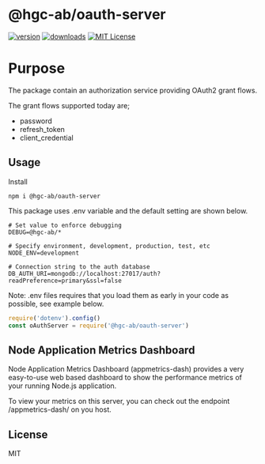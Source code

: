 # @hgc-ab/oauth-server

[![version](https://img.shields.io/npm/v/@hgc-ab/oauth-server.svg?style=flat-square)](http://npm.im/@hgc-ab/oauth-server)
[![downloads](https://img.shields.io/npm/dm/@hgc-ab/oauth-server.svg?style=flat-square)](http://npm-stat.com/charts.html?package=@hgc-ab/oauth-server&from=2020-01-22)
[![MIT License](https://img.shields.io/npm/l/@hgc-ab/oauth-server.svg?style=flat-square)](http://opensource.org/licenses/MIT)

# Purpose 
The package contain an authorization service providing OAuth2 grant flows.

The grant flows supported today are;
- password
- refresh_token
- client_credential

## Usage

Install

```shell script
npm i @hgc-ab/oauth-server
```

This package uses .env variable and the default setting are shown below.

```shell script
# Set value to enforce debugging
DEBUG=@hgc-ab/*

# Specify environment, development, production, test, etc
NODE_ENV=development

# Connection string to the auth database
DB_AUTH_URI=mongodb://localhost:27017/auth?readPreference=primary&ssl=false

```

Note: .env files requires that you load them as early in your code as possible, see example below.

```javascript
require('dotenv').config()
const oAuthServer = require('@hgc-ab/oauth-server')

```

## Node Application Metrics Dashboard
Node Application Metrics Dashboard (appmetrics-dash) provides a very easy-to-use web based dashboard to show the 
performance metrics of your running Node.js application.

To view your metrics on this server, you can check out the endpoint /appmetrics-dash/ on you host.


## License
MIT
